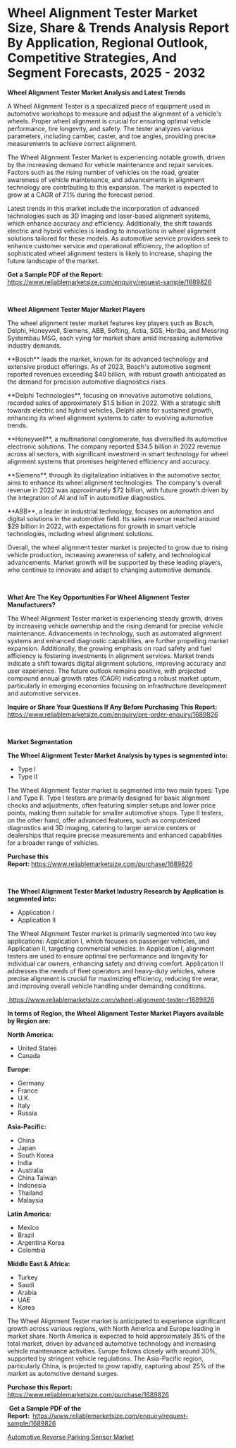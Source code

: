 <p><h1>Wheel Alignment Tester Market Size, Share & Trends Analysis Report By Application, Regional Outlook, Competitive Strategies, And Segment Forecasts, 2025 - 2032</h1></p><p><strong>Wheel Alignment Tester Market Analysis and Latest Trends</strong></p>
<p><p>A Wheel Alignment Tester is a specialized piece of equipment used in automotive workshops to measure and adjust the alignment of a vehicle's wheels. Proper wheel alignment is crucial for ensuring optimal vehicle performance, tire longevity, and safety. The tester analyzes various parameters, including camber, caster, and toe angles, providing precise measurements to achieve correct alignment.</p><p>The Wheel Alignment Tester Market is experiencing notable growth, driven by the increasing demand for vehicle maintenance and repair services. Factors such as the rising number of vehicles on the road, greater awareness of vehicle maintenance, and advancements in alignment technology are contributing to this expansion. The market is expected to grow at a CAGR of 7.1% during the forecast period.</p><p>Latest trends in this market include the incorporation of advanced technologies such as 3D imaging and laser-based alignment systems, which enhance accuracy and efficiency. Additionally, the shift towards electric and hybrid vehicles is leading to innovations in wheel alignment solutions tailored for these models. As automotive service providers seek to enhance customer service and operational efficiency, the adoption of sophisticated wheel alignment testers is likely to increase, shaping the future landscape of the market.</p></p>
<p><strong>Get a Sample PDF of the Report:&nbsp;</strong> <a href="https://www.reliablemarketsize.com/enquiry/request-sample/1689826?utm_campaign=2005&utm_medium=2&utm_source=Github&utm_content=ia&utm_term=07012025&utm_id=wheel-alignment-tester">https://www.reliablemarketsize.com/enquiry/request-sample/1689826</a></p>
<p>&nbsp;</p>
<p><strong>Wheel Alignment Tester Major Market Players</strong></p>
<p><p>The wheel alignment tester market features key players such as Bosch, Delphi, Honeywell, Siemens, ABB, Softing, Actia, SGS, Horiba, and Messring Systembau MSG, each vying for market share amid increasing automotive industry demands.</p><p>**Bosch** leads the market, known for its advanced technology and extensive product offerings. As of 2023, Bosch's automotive segment reported revenues exceeding $40 billion, with robust growth anticipated as the demand for precision automotive diagnostics rises.</p><p>**Delphi Technologies**, focusing on innovative automotive solutions, recorded sales of approximately $1.5 billion in 2022. With a strategic shift towards electric and hybrid vehicles, Delphi aims for sustained growth, enhancing its wheel alignment systems to cater to evolving automotive trends.</p><p>**Honeywell**, a multinational conglomerate, has diversified its automotive electronic solutions. The company reported $34.5 billion in 2022 revenue across all sectors, with significant investment in smart technology for wheel alignment systems that promises heightened efficiency and accuracy.</p><p>**Siemens**, through its digitalization initiatives in the automotive sector, aims to enhance its wheel alignment technologies. The company's overall revenue in 2022 was approximately $72 billion, with future growth driven by the integration of AI and IoT in automotive diagnostics.</p><p>**ABB**, a leader in industrial technology, focuses on automation and digital solutions in the automotive field. Its sales revenue reached around $29 billion in 2022, with expectations for growth in smart vehicle technologies, including wheel alignment solutions.</p><p>Overall, the wheel alignment tester market is projected to grow due to rising vehicle production, increasing awareness of safety, and technological advancements. Market growth will be supported by these leading players, who continue to innovate and adapt to changing automotive demands.</p></p>
<p>&nbsp;</p>
<p><strong>What Are The Key Opportunities For Wheel Alignment Tester Manufacturers?</strong></p>
<p><p>The Wheel Alignment Tester market is experiencing steady growth, driven by increasing vehicle ownership and the rising demand for precise vehicle maintenance. Advancements in technology, such as automated alignment systems and enhanced diagnostic capabilities, are further propelling market expansion. Additionally, the growing emphasis on road safety and fuel efficiency is fostering investments in alignment services. Market trends indicate a shift towards digital alignment solutions, improving accuracy and user experience. The future outlook remains positive, with projected compound annual growth rates (CAGR) indicating a robust market upturn, particularly in emerging economies focusing on infrastructure development and automotive services.</p></p>
<p><strong>Inquire or Share Your Questions If Any Before Purchasing This Report:</strong> <a href="https://www.reliablemarketsize.com/enquiry/pre-order-enquiry/1689826?utm_campaign=2005&utm_medium=2&utm_source=Github&utm_content=ia&utm_term=07012025&utm_id=wheel-alignment-tester">https://www.reliablemarketsize.com/enquiry/pre-order-enquiry/1689826</a></p>
<p>&nbsp;</p>
<p><strong>Market Segmentation</strong></p>
<p><strong>The Wheel Alignment Tester Market Analysis by types is segmented into:</strong></p>
<p><ul><li>Type I</li><li>Type II</li></ul></p>
<p><p>The Wheel Alignment Tester market is segmented into two main types: Type I and Type II. Type I testers are primarily designed for basic alignment checks and adjustments, often featuring simpler setups and lower price points, making them suitable for smaller automotive shops. Type II testers, on the other hand, offer advanced features, such as computerized diagnostics and 3D imaging, catering to larger service centers or dealerships that require precise measurements and enhanced capabilities for a broader range of vehicles.</p></p>
<p><strong>Purchase this Report:&nbsp;</strong><a href="https://www.reliablemarketsize.com/purchase/1689826?utm_campaign=2005&utm_medium=2&utm_source=Github&utm_content=ia&utm_term=07012025&utm_id=wheel-alignment-tester">https://www.reliablemarketsize.com/purchase/1689826</a></p>
<p>&nbsp;</p>
<p><strong>The Wheel Alignment Tester Market Industry Research by Application is segmented into:</strong></p>
<p><ul><li>Application I</li><li>Application II</li></ul></p>
<p><p>The Wheel Alignment Tester market is primarily segmented into two key applications: Application I, which focuses on passenger vehicles, and Application II, targeting commercial vehicles. In Application I, alignment testers are used to ensure optimal tire performance and longevity for individual car owners, enhancing safety and driving comfort. Application II addresses the needs of fleet operators and heavy-duty vehicles, where precise alignment is crucial for maximizing efficiency, reducing tire wear, and improving overall vehicle handling under demanding conditions.</p></p>
<p><a href="https://www.reliablemarketsize.com/wheel-alignment-tester-r1689826?utm_campaign=2005&utm_medium=2&utm_source=Github&utm_content=ia&utm_term=07012025&utm_id=wheel-alignment-tester">&nbsp;https://www.reliablemarketsize.com/wheel-alignment-tester-r1689826</a></p>
<p><strong>In terms of Region, the Wheel Alignment Tester Market Players available by Region are:</strong></p>
<p>
    <p> <strong> North America: </strong>
        <ul>
            <li>United States</li>
            <li>Canada</li>
        </ul>
        </p> 
    <p> <strong> Europe: </strong>
        <ul>
            <li>Germany</li>
            <li>France</li>
            <li>U.K.</li>
            <li>Italy</li>
            <li>Russia</li>
        </ul>
        </p> 
    <p> <strong> Asia-Pacific: </strong>
        <ul>
            <li>China</li>
            <li>Japan</li>
            <li>South Korea</li>
            <li>India</li>
            <li>Australia</li>
            <li>China Taiwan</li>
            <li>Indonesia</li>
            <li>Thailand</li>
            <li>Malaysia</li>
        </ul>
        </p> 
    <p> <strong> Latin America: </strong>
        <ul>
            <li>Mexico</li>
            <li>Brazil</li>
            <li>Argentina Korea</li>
            <li>Colombia</li>
        </ul>
        </p> 
    <p> <strong> Middle East & Africa: </strong>
        <ul>
            <li>Turkey</li>
            <li>Saudi</li>
            <li>Arabia</li>
            <li>UAE</li>
            <li>Korea</li>
        </ul>
    </p>
    </p>
<p><p>The Wheel Alignment Tester market is anticipated to experience significant growth across various regions, with North America and Europe leading in market share. North America is expected to hold approximately 35% of the total market, driven by advanced automotive technology and increasing vehicle maintenance activities. Europe follows closely with around 30%, supported by stringent vehicle regulations. The Asia-Pacific region, particularly China, is projected to grow rapidly, capturing about 25% of the market as automotive demand surges.</p></p>
<p><strong>Purchase this Report: </strong><a href="https://www.reliablemarketsize.com/purchase/1689826?utm_campaign=2005&utm_medium=2&utm_source=Github&utm_content=ia&utm_term=07012025&utm_id=wheel-alignment-tester">https://www.reliablemarketsize.com/purchase/1689826</a></p>
<p>&nbsp;<strong>Get a Sample PDF of the Report:&nbsp;&nbsp;</strong><a href="https://www.reliablemarketsize.com/enquiry/request-sample/1689826?utm_campaign=2005&utm_medium=2&utm_source=Github&utm_content=ia&utm_term=07012025&utm_id=wheel-alignment-tester">https://www.reliablemarketsize.com/enquiry/request-sample/1689826</a></p>
<p><strong></strong></p>
<p><p><a href="https://github.com/lylyparadise/Market-Research-Report-List-5/blob/main/automotive-reverse-parking-sensor-market.md?utm_campaign=2005&utm_medium=2&utm_source=Github&utm_content=ia&utm_term=07012025&utm_id=wheel-alignment-tester">Automotive Reverse Parking Sensor Market</a></p></p>